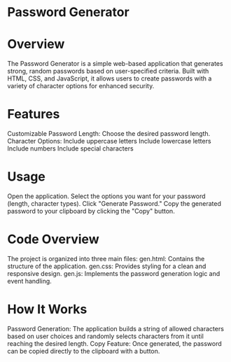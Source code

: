 # Password Generator
# Overview
The Password Generator is a simple web-based application that generates strong, random passwords based on user-specified criteria. Built with HTML, CSS, and JavaScript, it allows users to create passwords with a variety of character options for enhanced security.

# Features
Customizable Password Length: Choose the desired password length.
Character Options:
Include uppercase letters
Include lowercase letters
Include numbers
Include special characters

# Usage
Open the application.
Select the options you want for your password (length, character types).
Click "Generate Password."
Copy the generated password to your clipboard by clicking the "Copy" button.
# Code Overview
The project is organized into three main files:
gen.html: Contains the structure of the application.
gen.css: Provides styling for a clean and responsive design.
gen.js: Implements the password generation logic and event handling.
# How It Works
Password Generation: The application builds a string of allowed characters based on user choices and randomly selects characters from it until reaching the desired length.
Copy Feature: Once generated, the password can be copied directly to the clipboard with a button.

